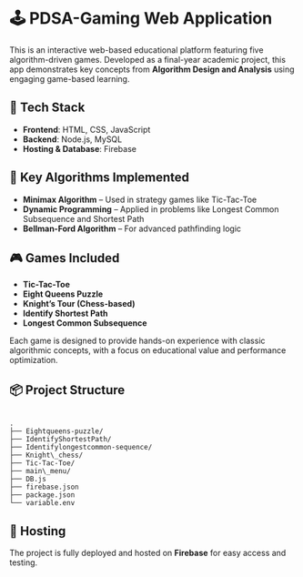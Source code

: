 # 🕹️ PDSA-Gaming Web Application

This is an interactive web-based educational platform featuring five algorithm-driven games. Developed as a final-year academic project, this app demonstrates key concepts from **Algorithm Design and Analysis** using engaging game-based learning.

## 🔧 Tech Stack

- **Frontend**: HTML, CSS, JavaScript
- **Backend**: Node.js, MySQL
- **Hosting & Database**: Firebase

## 🧠 Key Algorithms Implemented

- **Minimax Algorithm** – Used in strategy games like Tic-Tac-Toe
- **Dynamic Programming** – Applied in problems like Longest Common Subsequence and Shortest Path
- **Bellman-Ford Algorithm** – For advanced pathfinding logic

## 🎮 Games Included

- **Tic-Tac-Toe**
- **Eight Queens Puzzle**
- **Knight’s Tour (Chess-based)**
- **Identify Shortest Path**
- **Longest Common Subsequence**

Each game is designed to provide hands-on experience with classic algorithmic concepts, with a focus on educational value and performance optimization.

## 📦 Project Structure

```

.
├── Eightqueens-puzzle/
├── IdentifyShortestPath/
├── Identifylongestcommon-sequence/
├── Knight\_chess/
├── Tic-Tac-Toe/
├── main\_menu/
├── DB.js
├── firebase.json
├── package.json
└── variable.env

```

## 🚀 Hosting

The project is fully deployed and hosted on **Firebase** for easy access and testing.
